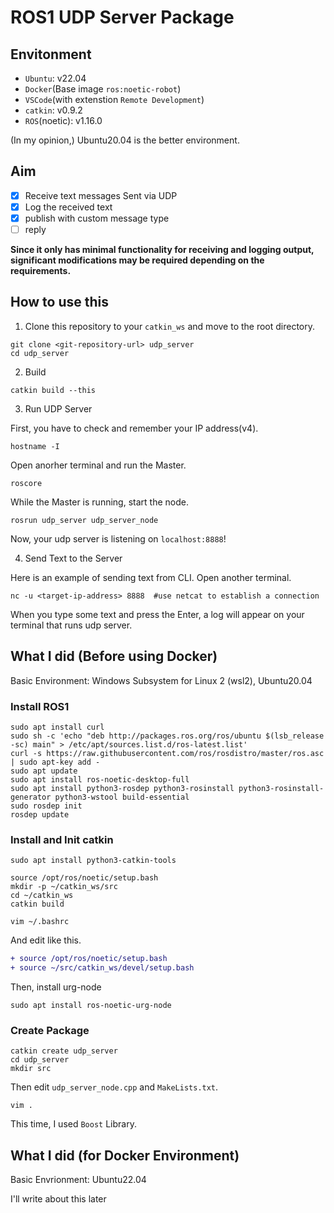 # ROS1 UDP Server Package

## Envitonment

- `Ubuntu`: v22.04
- `Docker`(Base image `ros:noetic-robot`)
- `VSCode`(with extenstion `Remote Development`)
- `catkin`: v0.9.2
- `ROS`(noetic): v1.16.0

(In my opinion,) Ubuntu20.04 is the better environment.

## Aim

- [x] Receive text messages Sent via UDP
- [x] Log the received text
- [x] publish with custom message type
- [ ] reply

**Since it only has minimal functionality for receiving and logging output, significant modifications may be required depending on the requirements.**

## How to use this

1. Clone this repository to your `catkin_ws` and move to the root directory.

```shell
git clone <git-repository-url> udp_server
cd udp_server
```

2. Build

```shell
catkin build --this
```

3. Run UDP Server

First, you have to check and remember your IP address(v4).

```shell
hostname -I
```

Open anorher terminal and run the Master.

```shell
roscore
```

While the Master is running, start the node.

```shell
rosrun udp_server udp_server_node
```

Now, your udp server is listening on `localhost:8888`!


4. Send Text to the Server

Here is an example of sending text from CLI. Open another terminal.

```shell
nc -u <target-ip-address> 8888  #use netcat to establish a connection
```

When you type some text and press the <key>Enter</key>, a log will appear on your terminal that runs udp server.

## What I did (Before using Docker)

Basic Environment: Windows Subsystem for Linux 2 (wsl2), Ubuntu20.04

### Install ROS1

```shell
sudo apt install curl
sudo sh -c 'echo "deb http://packages.ros.org/ros/ubuntu $(lsb_release -sc) main" > /etc/apt/sources.list.d/ros-latest.list'
curl -s https://raw.githubusercontent.com/ros/rosdistro/master/ros.asc | sudo apt-key add -
sudo apt update
sudo apt install ros-noetic-desktop-full
sudo apt install python3-rosdep python3-rosinstall python3-rosinstall-generator python3-wstool build-essential
sudo rosdep init
rosdep update
```

### Install and Init catkin

```shell
sudo apt install python3-catkin-tools

source /opt/ros/noetic/setup.bash
mkdir -p ~/catkin_ws/src
cd ~/catkin_ws
catkin build
```

```shell
vim ~/.bashrc 
```

And edit like this.

```diff
+ source /opt/ros/noetic/setup.bash
+ source ~/src/catkin_ws/devel/setup.bash
```

Then, install urg-node

```shell
sudo apt install ros-noetic-urg-node
```

### Create Package

```shell
catkin create udp_server
cd udp_server
mkdir src
```
Then edit `udp_server_node.cpp` and `MakeLists.txt`.

```shell
vim .
```

This time, I used `Boost` Library.

## What I did (for Docker Environment)

Basic Envrionment: Ubuntu22.04

I'll write about this later